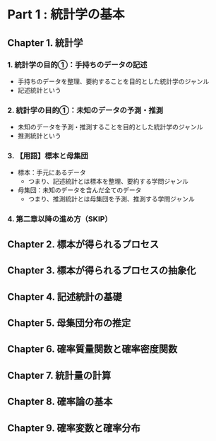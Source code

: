 # Part 1 : 統計学の基本

## Chapter 1. 統計学

### 1. 統計学の目的①：手持ちのデータの記述

- 手持ちのデータを整理、要約することを目的とした統計学のジャンル
- 記述統計という

### 2. 統計学の目的①：未知のデータの予測・推測

- 未知のデータを予測・推測することを目的とした統計学のジャンル
- 推測統計という

### 3. 【用語】標本と母集団

- 標本：手元にあるデータ
  - つまり、記述統計とは標本を整理、要約する学問ジャンル
- 母集団：未知のデータを含んだ全てのデータ
  - つまり、推測統計とは母集団を予測、推測する学問ジャンル

### 4. 第二章以降の進め方（SKIP）

## Chapter 2. 標本が得られるプロセス



## Chapter 3. 標本が得られるプロセスの抽象化



## Chapter 4. 記述統計の基礎



## Chapter 5. 母集団分布の推定



## Chapter 6. 確率質量関数と確率密度関数



## Chapter 7. 統計量の計算



## Chapter 8. 確率論の基本



## Chapter 9. 確率変数と確率分布



